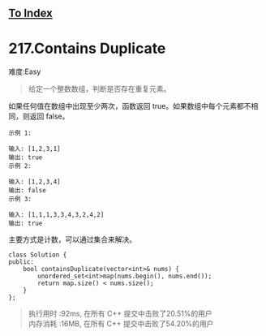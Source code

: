 [To Index](/index.md)
---
# 217.Contains Duplicate
难度:Easy
> 给定一个整数数组，判断是否存在重复元素。

如果任何值在数组中出现至少两次，函数返回 true。如果数组中每个元素都不相同，则返回 false。

```
示例 1:

输入: [1,2,3,1]
输出: true
示例 2:

输入: [1,2,3,4]
输出: false
示例 3:

输入: [1,1,1,3,3,4,3,2,4,2]
输出: true
```


主要方式是计数，可以通过集合来解决。  

```
class Solution {
public:
    bool containsDuplicate(vector<int>& nums) {
        unordered_set<int>map(nums.begin(), nums.end());
        return map.size() < nums.size();
    }
};
```
> 执行用时 :92ms, 在所有 C++ 提交中击败了20.51%的用户   
内存消耗 :16MB, 在所有 C++ 提交中击败了54.20%的用户
